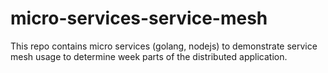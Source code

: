 # micro-services-service-mesh
This repo contains micro services (golang, nodejs) to demonstrate service mesh usage to determine week parts of the distributed application.
